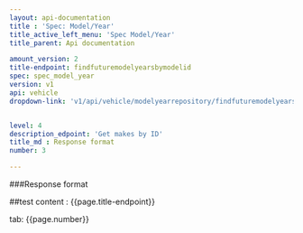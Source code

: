 ```yaml
---
layout: api-documentation
title : 'Spec: Model/Year'
title_active_left_menu: 'Spec Model/Year'
title_parent: Api documentation

amount_version: 2
title-endpoint: findfuturemodelyearsbymodelid
spec: spec_model_year
version: v1
api: vehicle
dropdown-link: 'v1/api/vehicle/modelyearrepository/findfuturemodelyearsbymodelid'


level: 4
description_edpoint: 'Get makes by ID'
title_md : Response format
number: 3

---
```


###Response format

##test content : {{page.title-endpoint}} 

tab: {{page.number}}